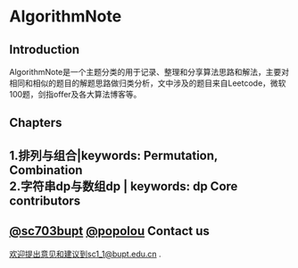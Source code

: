 AlgorithmNote
=============
Introduction
------------
AlgorithmNote是一个主题分类的用于记录、整理和分享算法思路和解法，主要对相同和相似的题目的解题思路做归类分析，文中涉及的题目来自Leetcode，微软100题，剑指offer及各大算法博客等。

Chapters
------------
1.排列与组合|keywords: Permutation, Combination  
2.字符串dp与数组dp | keywords: dp
Core contributors
------------
[@sc703bupt](https://github.com/sc703bupt)
[@popolou](https://github.com/popolou)
Contact us
------------
欢迎提出意见和建议到sc1_1@bupt.edu.cn .

